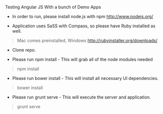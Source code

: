Testing Angular JS With a bunch of Demo Apps

- In order to run, please install node.js with npm
http://www.nodejs.org/

- Application uses SaSS with Compass, so please have Ruby installed as well.
> Mac comes preinstalled, Windows http://rubyinstaller.org/downloads/


- Clone repo.

- Please run npm install - This will grab all of the node modules needed
> npm install

- Please run bower install - This will install all necessary UI dependencies.
> bower install

- Please run grunt serve - This will execute the server and application.
> grunt serve